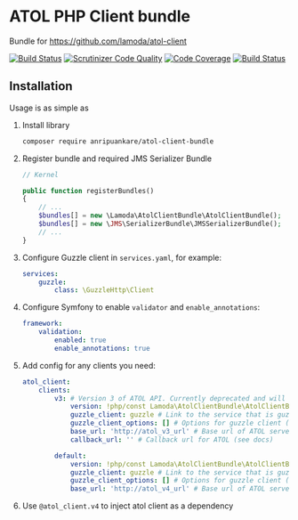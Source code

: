 # ATOL PHP Client bundle
Bundle for https://github.com/lamoda/atol-client

[![Build Status](https://travis-ci.org/lamoda/atol-client-bundle.svg?branch=master)](https://travis-ci.org/lamoda/atol-client-bundle)
[![Scrutinizer Code Quality](https://scrutinizer-ci.com/g/lamoda/atol-client-bundle/badges/quality-score.png?b=master)](https://scrutinizer-ci.com/g/lamoda/atol-client-bundle/?branch=master)
[![Code Coverage](https://scrutinizer-ci.com/g/lamoda/atol-client-bundle/badges/coverage.png?b=master)](https://scrutinizer-ci.com/g/lamoda/atol-client-bundle/?branch=master)
[![Build Status](https://scrutinizer-ci.com/g/lamoda/atol-client-bundle/badges/build.png?b=master)](https://scrutinizer-ci.com/g/lamoda/atol-client-bundle/build-status/master)

## Installation

Usage is as simple as 

1. Install library
	```bash
	composer require anripuankare/atol-client-bundle
	```

2. Register bundle and required JMS Serializer Bundle 
	```php
	// Kernel
	
	public function registerBundles()
	{
		// ...
		$bundles[] = new \Lamoda\AtolClientBundle\AtolClientBundle();
		$bundles[] = new \JMS\SerializerBundle\JMSSerializerBundle();
		// ...
	}
	```

3. Configure Guzzle client in `services.yaml`, for example:
	```yaml
	services:
		guzzle:
			class: \GuzzleHttp\Client
	```
4. Configure Symfony to enable `validator` and `enable_annotations`:
	```yaml
	framework:
        validation:
            enabled: true
            enable_annotations: true
	```
6. Add config for any clients you need:
	```yaml
	atol_client:
        clients:
            v3: # Version 3 of ATOL API. Currently deprecated and will not be supported by ATOL since 01.01.2019
                version: !php/const Lamoda\AtolClientBundle\AtolClientBundle::API_CLIENT_VERSION_3
                guzzle_client: guzzle # Link to the service that is guzzle
                guzzle_client_options: [] # Options for guzzle client (optional)
                base_url: 'http://atol_v3_url' # Base url of ATOL server
                callback_url: '' # Callback url for ATOL (see docs)
    
            default:
                version: !php/const Lamoda\AtolClientBundle\AtolClientBundle::API_CLIENT_VERSION_4
                guzzle_client: guzzle # Link to the service that is guzzle
                guzzle_client_options: [] # Options for guzzle client (optional)
                base_url: 'http://atol_v4_url' # Base url of ATOL server
	```
6. Use `@atol_client.v4` to inject atol client as a dependency
